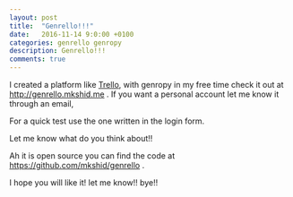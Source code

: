 ```yaml
---
layout: post
title:  "Genrello!!!"
date:   2016-11-14 9:0:00 +0100
categories: genrello genropy
description: Genrello!!!
comments: true
---
```


I created a platform like [Trello](https://trello.com/), with genropy in my 
free time check it out at http://genrello.mkshid.me .
If you want a personal account let me know it through an email,

For a quick test use the one written in the login form.

Let me know what do you think about!!

Ah it is open source you can find the code at https://github.com/mkshid/genrello .

I hope you will like it! let me know!!
bye!!
